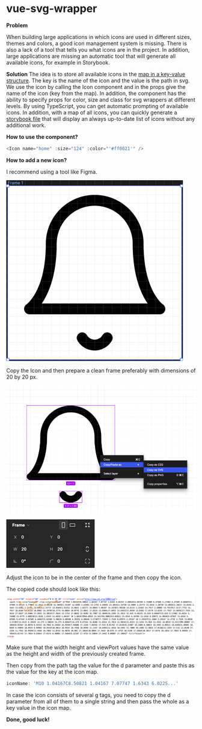 # vue-svg-wrapper
**Problem**

When building large applications in which icons are used in different sizes, themes and colors, a good icon management system is missing. There is also a lack of a tool that tells you what icons are in the project. In addition, large applications are missing an automatic tool that will generate all available icons, for example in Storybook.

**Solution**
The idea is to store all available icons in the [map in a key-value structure](https://github.com/PawelNackiewicz/vue-svg-wrapper/blob/main/src/components/Icons.ts). The key is the name of the icon and the value is the path in svg. We use the icon by calling the Icon component and in the props give the name of the icon (key from the map). In addition, the component has the ability to specify props for color, size and class for svg wrappers at different levels.
By using TypeScript, you can get automatic prompting of available icons. In addition, with a map of all icons, you can quickly generate a [storybook file](https://github.com/PawelNackiewicz/vue-svg-wrapper/blob/main/src/components/Icons.stories.ts) that will display an always up-to-date list of icons without any additional work.

**How to use the component?**
```js
<Icon name="home" :size="124" :color="'#ff0021'" />
```

**How to add a new icon?**

I recommend using a tool like Figma. 

![Prepare the icon in SVG format](https://github.com/PawelNackiewicz/vue-svg-wrapper/blob/main/docs/1.png)

Copy the Icon and then prepare a clean frame preferably with dimensions of 20 by 20 px.

![enter image description here](https://github.com/PawelNackiewicz/vue-svg-wrapper/blob/main/docs/3.png)

![enter image description here](https://github.com/PawelNackiewicz/vue-svg-wrapper/blob/main/docs/2.png)

Adjust the icon to be in the center of the frame and then copy the icon.

The copied code should look like this:

![enter image description here](https://github.com/PawelNackiewicz/vue-svg-wrapper/blob/main/docs/4.png)

Make sure that the width height and viewPort values have the same value as the height and width of the previously created frame.

Then copy from the path tag the value for the d parameter and paste this as the value for the key at the icon map.
```js
iconName: 'M10 1.04167C8.50821 1.04167 7.07747 1.6343 6.0225...'
```
In case the icon consists of several g tags, you need to copy the d parameter from all of them to a single string and then pass the whole as a key value in the icon map. 

**Done, good luck!**
